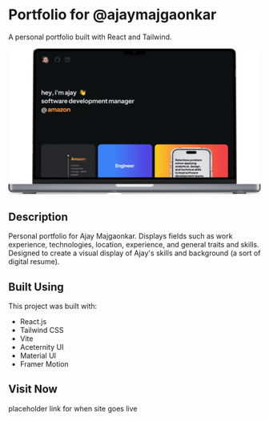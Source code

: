 # Portfolio for **@ajaymajgaonkar**

A personal portfolio built with React and Tailwind.

![title](/src/assets/mac.png)

## Description

Personal portfolio for Ajay Majgaonkar. Displays fields such as work experience, technologies, location, experience, and general traits and skills. Designed to create a visual display of Ajay's skills and background (a sort of digital resume). 

## Built Using

This project was built with: 

- React.js
- Tailwind CSS
- Vite
- Aceternity UI
- Material UI
- Framer Motion

## Visit Now

placeholder link for when site goes live

